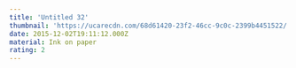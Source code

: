 ```yaml
---
title: 'Untitled 32'
thumbnail: 'https://ucarecdn.com/68d61420-23f2-46cc-9c0c-2399b4451522/'
date: 2015-12-02T19:11:12.000Z
material: Ink on paper
rating: 2
---
```

